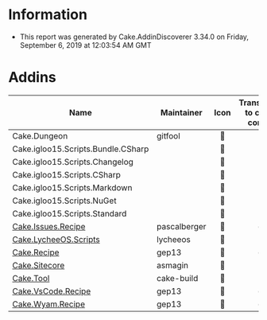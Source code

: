 # Information

- This report was generated by Cake.AddinDiscoverer 3.34.0 on Friday, September 6, 2019 at 12:03:54 AM GMT

# Addins

| Name | Maintainer | Icon | Transferred to cake-contrib | License | Repository |
| --- | --- | :---: | :---: | :---: | :---: |
| Cake.Dungeon | gitfool |  :small_red_triangle: |  :small_red_triangle: | MIT :white_check_mark: |  :warning: |
| Cake.igloo15.Scripts.Bundle.CSharp |  |  :small_red_triangle: |  :small_red_triangle: | MIT :white_check_mark: |  :small_red_triangle: |
| Cake.igloo15.Scripts.Changelog |  |  :small_red_triangle: |  :small_red_triangle: | MIT :white_check_mark: |  :small_red_triangle: |
| Cake.igloo15.Scripts.CSharp |  |  :small_red_triangle: |  :small_red_triangle: | MIT :white_check_mark: |  :small_red_triangle: |
| Cake.igloo15.Scripts.Markdown |  |  :small_red_triangle: |  :small_red_triangle: | MIT :white_check_mark: |  :small_red_triangle: |
| Cake.igloo15.Scripts.NuGet |  |  :small_red_triangle: |  :small_red_triangle: | MIT :white_check_mark: |  :small_red_triangle: |
| Cake.igloo15.Scripts.Standard |  |  :small_red_triangle: |  :small_red_triangle: | MIT :white_check_mark: |  :small_red_triangle: |
| [Cake.Issues.Recipe](https://github.com/cake-contrib/Cake.Issues.Recipe) | pascalberger |  :small_red_triangle: |  :white_check_mark: | MIT :white_check_mark: |  :white_check_mark: |
| [Cake.LycheeOS.Scripts](https://github.com/lycheeos/cake-tools) | lycheeos |  :small_red_triangle: |  :small_red_triangle: |  :small_red_triangle: |  :small_red_triangle: |
| [Cake.Recipe](https://github.com/cake-contrib/Cake.Recipe) | gep13 |  :small_red_triangle: |  :white_check_mark: | MIT :white_check_mark: |  :warning: |
| [Cake.Sitecore](https://github.com/asmagin/Cake.Sitecore) | asmagin |  :small_red_triangle: |  :small_red_triangle: |  :small_red_triangle: |  :small_red_triangle: |
| [Cake.Tool](https://cakebuild.net/) | cake-build |  :small_red_triangle: |  :small_red_triangle: | MIT :white_check_mark: |  :warning: |
| [Cake.VsCode.Recipe](https://github.com/cake-contrib/Cake.VsCode.Recipe) | gep13 |  :small_red_triangle: |  :white_check_mark: |  :small_red_triangle: |  :small_red_triangle: |
| [Cake.Wyam.Recipe](https://github.com/cake-contrib/Cake.Wyam.Recipe) | gep13 |  :small_red_triangle: |  :white_check_mark: | MIT :white_check_mark: |  :white_check_mark: |
